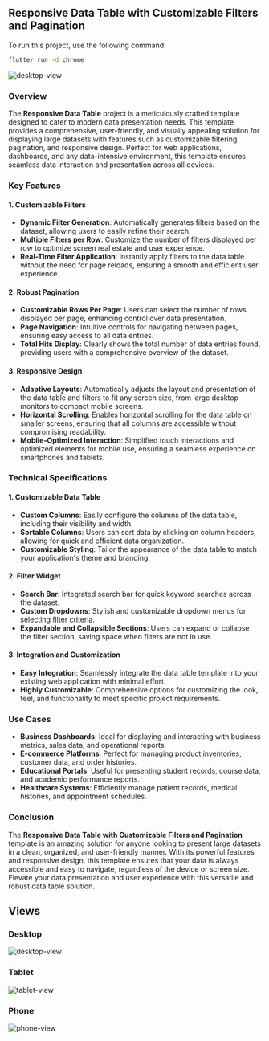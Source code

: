 ## Responsive Data Table with Customizable Filters and Pagination

To run this project, use the following command:
```sh
flutter run -d chrome
```

![desktop-view](assets/readme/desktop-view.png)

### Overview
The **Responsive Data Table** project is a meticulously crafted template designed to cater to modern data presentation needs. This template provides a comprehensive, user-friendly, and visually appealing solution for displaying large datasets with features such as customizable filtering, pagination, and responsive design. Perfect for web applications, dashboards, and any data-intensive environment, this template ensures seamless data interaction and presentation across all devices.

### Key Features

#### 1. **Customizable Filters**
- **Dynamic Filter Generation**: Automatically generates filters based on the dataset, allowing users to easily refine their search.
- **Multiple Filters per Row**: Customize the number of filters displayed per row to optimize screen real estate and user experience.
- **Real-Time Filter Application**: Instantly apply filters to the data table without the need for page reloads, ensuring a smooth and efficient user experience.

#### 2. **Robust Pagination**
- **Customizable Rows Per Page**: Users can select the number of rows displayed per page, enhancing control over data presentation.
- **Page Navigation**: Intuitive controls for navigating between pages, ensuring easy access to all data entries.
- **Total Hits Display**: Clearly shows the total number of data entries found, providing users with a comprehensive overview of the dataset.

#### 3. **Responsive Design**
- **Adaptive Layouts**: Automatically adjusts the layout and presentation of the data table and filters to fit any screen size, from large desktop monitors to compact mobile screens.
- **Horizontal Scrolling**: Enables horizontal scrolling for the data table on smaller screens, ensuring that all columns are accessible without compromising readability.
- **Mobile-Optimized Interaction**: Simplified touch interactions and optimized elements for mobile use, ensuring a seamless experience on smartphones and tablets.

### Technical Specifications

#### 1. **Customizable Data Table**
- **Custom Columns**: Easily configure the columns of the data table, including their visibility and width.
- **Sortable Columns**: Users can sort data by clicking on column headers, allowing for quick and efficient data organization.
- **Customizable Styling**: Tailor the appearance of the data table to match your application's theme and branding.

#### 2. **Filter Widget**
- **Search Bar**: Integrated search bar for quick keyword searches across the dataset.
- **Custom Dropdowns**: Stylish and customizable dropdown menus for selecting filter criteria.
- **Expandable and Collapsible Sections**: Users can expand or collapse the filter section, saving space when filters are not in use.

#### 3. **Integration and Customization**
- **Easy Integration**: Seamlessly integrate the data table template into your existing web application with minimal effort.
- **Highly Customizable**: Comprehensive options for customizing the look, feel, and functionality to meet specific project requirements.

### Use Cases

- **Business Dashboards**: Ideal for displaying and interacting with business metrics, sales data, and operational reports.
- **E-commerce Platforms**: Perfect for managing product inventories, customer data, and order histories.
- **Educational Portals**: Useful for presenting student records, course data, and academic performance reports.
- **Healthcare Systems**: Efficiently manage patient records, medical histories, and appointment schedules.

### Conclusion
The **Responsive Data Table with Customizable Filters and Pagination** template is an amazing solution for anyone looking to present large datasets in a clean, organized, and user-friendly manner. With its powerful features and responsive design, this template ensures that your data is always accessible and easy to navigate, regardless of the device or screen size. Elevate your data presentation and user experience with this versatile and robust data table solution.

## Views
### Desktop
![desktop-view](assets/readme/desktop-view.png)

### Tablet
![tablet-view](assets/readme/tablet-view.png)

### Phone
![phone-view](assets/readme/phone-view.png)